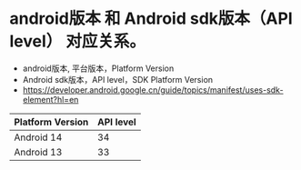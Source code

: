 # android版本 和 Android sdk版本（API level） 对应关系。
- android版本, 平台版本，Platform Version
- Android sdk版本，API level，SDK Platform Version
- https://developer.android.google.cn/guide/topics/manifest/uses-sdk-element?hl=en

| Platform Version	| API level |
| -- | --|
| Android 14	| 34 |
| Android 13	| 33 |
